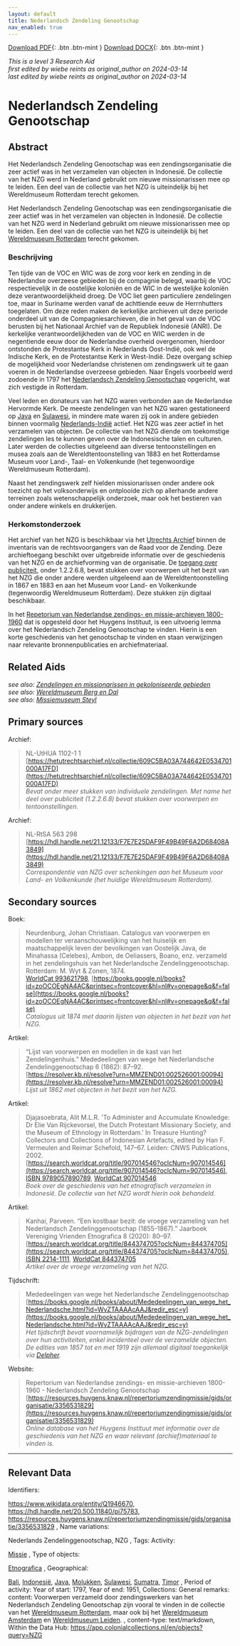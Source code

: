 ```yaml
---
layout: default
title: Nederlandsch Zendeling Genootschap
nav_enabled: true
--- 
```


[Download PDF](https://raw.githubusercontent.com/colonial-heritage/research-guides-dev/refs/heads/main/EXPORTS/PDF/niveau3/Dutch/NZG.pdf){: .btn .btn-mint }     [Download DOCX](https://raw.githubusercontent.com/colonial-heritage/research-guides-dev/refs/heads/main/EXPORTS/DOCX/niveau3/Dutch/NZG.docx){: .btn .btn-mint }

_This is a level 3 Research Aid_  
_first edited by wiebe reints as original_author on 2024-03-14_  
_last edited by wiebe reints as original_author on 2024-03-14_


# Nederlandsch Zendeling Genootschap


## Abstract

Het Nederlandsch Zendeling Genootschap was een zendingsorganisatie die zeer actief was in het verzamelen van objecten in Indonesië. De collectie van het NZG werd in Nederland gebruikt om nieuwe missionarissen mee op te leiden. Een deel van de collectie van het NZG is uiteindelijk bij het Wereldmuseum Rotterdam terecht gekomen.

Het Nederlandsch Zendeling Genootschap was een zendingsorganisatie die zeer actief was in het verzamelen van objecten in Indonesië. De collectie van het NZG werd in Nederland gebruikt om nieuwe missionarissen mee op te leiden. Een deel van de collectie van het NZG is uiteindelijk bij het [Wereldmuseum Rotterdam](https://app.colonialcollections.nl/nl/research-guide/https%3A%2F%2Fn2t%252Enet%2Fark%3A%2F27023%2Fe2859af90871cee23d48d1467336b191) terecht gekomen.

### Beschrijving

Ten tijde van de VOC en WIC was de zorg voor kerk en zending in de Nederlandse overzeese gebieden bij de compagnie belegd, waarbij de VOC respectievelijk in de oostelijke koloniën en de WIC in de westelijke koloniën deze verantwoordelijkheid droeg. De VOC liet geen particuliere zendelingen toe, maar in Suriname werden vanaf de achttiende eeuw de Herrnhutters toegelaten. Om deze reden maken de kerkelijke archieven uit deze periode onderdeel uit van de Compagniesarchieven, die in het geval van de VOC berusten bij het Nationaal Archief van de Republiek Indonesië (ANRI). De kerkelijke verantwoordelijkheden van de VOC en WIC werden in de negentiende eeuw door de Nederlandse overheid overgenomen, hierdoor ontstonden de Protestantse Kerk in Nederlands Oost-Indië, ook wel de Indische Kerk, en de Protestantse Kerk in West-Indië. Deze overgang schiep de mogelijkheid voor Nederlandse christenen om zendingswerk uit te gaan voeren in de Nederlandse overzeese gebieden. Naar Engels voorbeeld werd zodoende in 1797 het [Nederlandsch Zendeling Genootschap](https://www.wikidata.org/entity/Q1946670) opgericht, wat zich vestigde in Rotterdam. 

Veel leden en donateurs van het NZG waren verbonden aan de Nederlandse Hervormde Kerk. De meeste zendelingen van het NZG waren gestationeerd op [Java](https://sws.geonames.org/1642673) en [Sulawesi](https://sws.geonames.org/9062340), in mindere mate waren zij ook in andere gebieden binnen voormalig [Nederlands-Indië](https://sws.geonames.org/1643084) actief. Het NZG was zeer actief in het verzamelen van objecten. De collectie van het NZG diende om toekomstige zendelingen les te kunnen geven over de Indonesische talen en culturen. Later werden de collecties uitgeleend aan diverse tentoonstellingen en musea zoals aan de Wereldtentoonstelling van 1883 en het Rotterdamse Museum voor Land-, Taal- en Volkenkunde (het tegenwoordige Wereldmuseum Rotterdam). 

Naast het zendingswerk zelf hielden missionarissen onder andere ook toezicht op het volksonderwijs en ontplooide zich op allerhande andere terreinen zoals wetenschappelijk onderzoek, maar ook het bestieren van onder andere winkels en drukkerijen.

### Herkomstonderzoek

Het archief van het NZG is beschikbaar via het [Utrechts Archief](https://hetutrechtsarchief.nl/onderzoek/resultaten/archieven?mivast=39&mizig=210&miadt=39&miview=inv2&milang=nl&mizk_alle=1102-1&micode=1102-1) binnen de inventaris van de rechtsvoorgangers van de Raad voor de Zending. Deze archieftoegang beschikt over uitgebreide informatie over de geschiedenis van het NZG en de archiefvorming van de organisatie. De [toegang over publiciteit](https://hetutrechtsarchief.nl/collectie/609C5B9FAC4B4642E0534701000A17FD), onder 1.2.2.6.8, bevat stukken over voorwerpen uit het bezit van het NZG die onder andere werden uitgeleend aan de Wereldtentoonstelling in 1867 en 1883 en aan het Museum voor Land- en Volkenkunde (tegenwoordig Wereldmuseum Rotterdam). Deze stukken zijn digitaal beschikbaar.

In het [Repetorium van Nederlandse zendings- en missie-archieven 1800-1960](https://resources.huygens.knaw.nl/repertoriumzendingmissie/gids/organisatie/3356531829) dat is opgesteld door het Huygens Instituut, is een uitvoerig lemma over het Nederlandsch Zendeling Genootschap te vinden. Hierin is een korte geschiedenis van het genootschap te vinden en staan verwijzingen naar relevante bronnenpublicaties en archiefmateriaal. 


## Related Aids

_see also: [Zendelingen en missionarissen in gekoloniseerde gebieden](niveau2/Dutch/ZendingEnMissie_20240326.yml)_  
_see also: [Wereldmuseum Berg en Dal](niveau3/Dutch/WMBergEnDal_20241001.yml)_  
_see also: [Missiemuseum Steyl](niveau3/Dutch/MissiemuseumSteyl_20241021.yml)_  

## Primary sources

Archief:
  > NL-UtHUA 1102-1 1  
> [https://hetutrechtsarchief.nl/collectie/609C5BA03A744642E0534701000A17FD](https://hetutrechtsarchief.nl/collectie/609C5BA03A744642E0534701000A17FD)  
> _Bevat onder meer stukken van individuele zendelingen. Met name het deel over publiciteit (1.2.2.6.8) bevat stukken over voorwerpen en tentoonstellingen._  

Archief:
  > NL-RtSA 563  298  
> [https://hdl.handle.net/21.12133/F7E7E25DAF9F49B49F6A2D68408A3849](https://hdl.handle.net/21.12133/F7E7E25DAF9F49B49F6A2D68408A3849)  
> _Correspondentie van NZG over schenkingen aan het Museum voor Land- en Volkenkunde (het huidige Wereldmuseum Rotterdam)._  

## Secondary sources

Boek:
  > Neurdenburg, Johan Christiaan. Catalogus van voorwerpen en modellen ter veraanschouwelijking van het huiselijk en maatschappelijk leven der bevolkingen van Oostelijk Java, de Minahassa (Celebes), Ambon, de Oeliassers, Boano, enz. verzameld in het zendelingshuis van het Nederlandsche Zendelinggenootschap. Rotterdam: M. Wyt & Zonen, 1874.  
> [WorldCat 993621798](https://search.worldcat.org/title/993621798), [https://books.google.nl/books?id=zoOCOEgNA4AC&printsec=frontcover&hl=nl#v=onepage&q&f=false](https://books.google.nl/books?id=zoOCOEgNA4AC&printsec=frontcover&hl=nl#v=onepage&q&f=false)  
> _Catalogus uit 1874 met daarin lijsten van objecten in het bezit van het NZG._  

Artikel:
  > “Lijst van voorwerpen en modellen in de kast van het Zendelingenhuis.” Mededeelingen van wege het Nederlandsche Zendelinggenootschap 6 (1862): 87–92.  
> [https://resolver.kb.nl/resolve?urn=MMZEND01:002526001:00094](https://resolver.kb.nl/resolve?urn=MMZEND01:002526001:00094)  
> _Lijst uit 1862 met objecten in het bezit van het NZG._  

Artikel:
  > Djajasoebrata, Alit M.L.R. 'To Administer and Accumulate Knowledge: Dr Elie Van Rijckevorsel, the Dutch Protestant Missionary Society, and the Museum of Ethnology in Rotterdam.' In Treasure Hunting? Collectors and Collections of Indonesian Artefacts, edited by Han F. Vermeulen and Reimar Schefold, 147–67. Leiden: CNWS Publications, 2002.  
> [https://search.worldcat.org/title/907014546?oclcNum=907014546](https://search.worldcat.org/title/907014546?oclcNum=907014546), [ISBN 9789057890789](https://isbnsearch.org/isbn/9789057890789), [WorldCat 907014546](https://search.worldcat.org/title/907014546)  
> _Boek over de geschiedenis van het etnografisch verzamelen in Indonesië. De collectie van het NZG wordt hierin ook behandeld._  

Artikel:
  > Kanhai, Parveen. “Een kostbaar bezit: de vroege verzameling van het Nederlandsch Zendelinggenootschap (1855-1867).” Jaarboek Vereniging Vrienden Etnografica 8 (2020): 80–97.  
> [https://search.worldcat.org/title/844374705?oclcNum=844374705](https://search.worldcat.org/title/844374705?oclcNum=844374705), [ISBN 2214-1111](https://portal.issn.org/resource/ISSN/2214-1111), [WorldCat 844374705](https://search.worldcat.org/title/844374705)  
> _Artikel over de vroege verzameling van het NZG._  

Tijdschrift:
  > Mededeelingen van wege het Nederlandsche Zendelinggenootschap  
> [https://books.google.nl/books/about/Mededeelingen_van_wege_het_Nederlandsche.html?id=WvZTAAAAcAAJ&redir_esc=y](https://books.google.nl/books/about/Mededeelingen_van_wege_het_Nederlandsche.html?id=WvZTAAAAcAAJ&redir_esc=y)  
> _Het tijdschrift bevat voornamelijk bijdragen van de NZG-zendelingen over hun activiteiten, enkel incidenteel over de verzamelde objecten. De edities van 1857 tot en met 1919 zijn allemaal digitaal toegankelijk via [Delpher](https://www.delpher.nl/)._  

Website:
  > Repertorium van Nederlandse zendings- en missie-archieven 1800-1960 - Nederlandsch Zendeling Genootschap  
> [https://resources.huygens.knaw.nl/repertoriumzendingmissie/gids/organisatie/3356531829](https://resources.huygens.knaw.nl/repertoriumzendingmissie/gids/organisatie/3356531829)  
> _Online database van het Huygens Instituut met informatie over de geschiedenis van het NZG en waar relevant (archief)materiaal te vinden is._  



---
## Relevant Data 
Identifiers:
  
https://www.wikidata.org/entity/Q1946670, https://hdl.handle.net/20.500.11840/pi75783, https://resources.huygens.knaw.nl/repertoriumzendingmissie/gids/organisatie/3356531829
,
  Name variations:
  
Nederlands Zendelinggenootschap, NZG
,
  Tags:
  Activity:
  
[Missie](https://hdl.handle.net/20.500.11840/termmaster25128)
,
  Type of objects:
  
[Etnografica](http://vocab.getty.edu/aat/300234108)
,
  Geographical:
  
[Bali](https://sws.geonames.org/1650534), [Indonesië](https://sws.geonames.org/1643084), [Java](https://sws.geonames.org/1642673), [Molukken](https://sws.geonames.org/1636629), [Sulawesi](https://sws.geonames.org/9062340), [Sumatra](https://sws.geonames.org/1626198), [Timor](https://sws.geonames.org/1623843)
,
  Period of activity:
  Year of start:
  1797,
  Year of end:
  1951,
  Collections:
  General remarks:
  content:
  Voorwerpen verzameld door zendingswerkers van het Nederlandsch Zendeling Genootschap zijn vooral te vinden in de collectie van het [Wereldmuseum Rotterdam](https://www.wikidata.org/entity/Q2042754), maar ook bij het [Wereldmuseum Amsterdam](https://www.wikidata.org/entity/Q1131589) en [Wereldmuseum Leiden](https://www.wikidata.org/entity/Q17339437).
,
  content-type:
  text/markdown,
  Within the Data Hub:
  https://app.colonialcollections.nl/en/objects?query=NZG
        